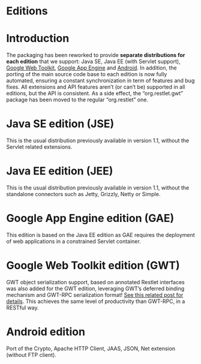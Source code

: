 Editions
========

Introduction
============

The packaging has been reworked to provide **separate distributions for
each edition** that we support: Java SE, Java EE (with Servlet support),
[Google Web
Toolkit](http://web.archive.org/web/20120118071412/http://blog.noelios.com/2008/07/25/restlet-ported-to-gwt/),
[Google App
Engine](http://web.archive.org/web/20120118071412/http://blog.noelios.com/2009/04/11/restlet-in-the-cloud-with-google-app-engine/)
and
[Android](http://web.archive.org/web/20120118071412/http://blog.noelios.com/2009/05/06/restlet-available-on-android-phones/).
In addition, the porting of the main source code base to each edition is
now fully automated, ensuring a constant synchronization in term of
features and bug fixes. All extensions and API features aren’t (or can’t
be) supported in all editions, but the API is consistent. As a side
effect, the “org.restlet.gwt” package has been moved to the regular
“org.restlet” one.

Java SE edition (JSE)
=====================

This is the usual distribution previously available in version 1.1,
without the Servlet related extensions.

Java EE edition (JEE)
=====================

This is the usual distribution previously available in version 1.1,
without the standalone connectors such as Jetty, Grizzly, Netty or
Simple.

Google App Engine edition (GAE)
===============================

This edition is based on the Java EE edition as GAE requires the
deployment of web applications in a constrained Servlet container.

Google Web Toolkit edition (GWT)
================================

GWT object serialization support, based on annotated Restlet interfaces
was also added for the GWT edition, leveraging GWT’s deferred binding
mechanism and GWT-RPC serialization format! [See this related post for
details](http://web.archive.org/web/20120118071412/http://blog.noelios.com/2009/12/17/restlet-a-restful-middleware-for-gwt-gae-and-android/).
This achieves the same level of productivity than GWT-RPC, in a RESTful
way.

Android edition
===============

Port of the Crypto, Apache HTTP Client, JAAS, JSON, Net extension
(without FTP client).

